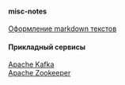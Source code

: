 #### misc-notes
[Оформление markdown текстов](./tools/markdown.txt)

#### Прикладный сервисы
[Apache Kafka](./unix_services/apache_kafka.md) </br>
[Apache Zookeeper](./unix_services/apache_zookeeper.md)
